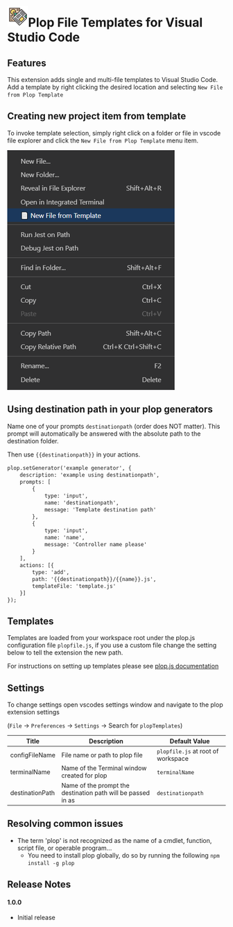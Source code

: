 # <img src="https://raw.githubusercontent.com/samkirkland/plop-templates/master/resources/logo.png" width="48">Plop File Templates for Visual Studio Code


## Features
This extension adds single and multi-file templates to Visual Studio Code.
Add a template by right clicking the desired location and selecting `New File from Plop Template`


## Creating new project item from template 
To invoke template selection, simply right click on a folder or file in vscode file explorer and click the `New File from Plop Template` menu item.

<img src="https://raw.githubusercontent.com/samkirkland/plop-templates/master/resources/menu.png">


## Using destination path in your plop generators
Name one of your prompts `destinationpath` (order does NOT matter). This prompt will automatically be answered with the absolute path to the destination folder.

Then use `{{destinationpath}}` in your actions.

```
plop.setGenerator('example generator', {
    description: 'example using destinationpath',
    prompts: [
        {
            type: 'input',
            name: 'destinationpath',
            message: 'Template destination path'
        },
        {
            type: 'input',
            name: 'name',
            message: 'Controller name please'
        }
    ],
    actions: [{
        type: 'add',
        path: '{{destinationpath}}/{{name}}.js',
        templateFile: 'template.js'
    }]
});
```


## Templates
Templates are loaded from your workspace root under the plop.js configuration file `plopfile.js`, if you use a custom file change the setting below to tell the extension the new path.

For instructions on setting up templates please see [plop.js documentation](https://plopjs.com/)

## Settings
To change settings open vscodes settings window and navigate to the plop extension settings

(`File` &rarr; `Preferences` &rarr; `Settings` &rarr; Search for `plopTemplates`)


| Title | Description | Default Value |
| ----- | ----------- | ------------- |
| configFileName | File name or path to plop file | `plopfile.js` at root of workspace |
| terminalName | Name of the Terminal window created for plop | `terminalName` |
| destinationPath | Name of the prompt the destination path will be passed in as | `destinationpath` |

## Resolving common issues
* The term 'plop' is not recognized as the name of a cmdlet, function, script file, or operable program...
  * You need to install plop globally, do so by running the following `npm install -g plop`

## Release Notes

#### 1.0.0
- Initial release
